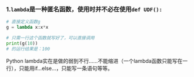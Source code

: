 ### 1.`lambda`是一种匿名函数，使用时并不必在使用`def UDF(): `
```python
# 直接定义函数g
g = lambda x:x*x

# 只需一行这个函数就写好了，可以直接调用
print(g(10))
# 的运行结果是：100　　　
```
Python lambda实在是做的弱到不行……不能缩进（一个lambda函数只能写在一行），只能用if…else…，只能写一条语句等等。

